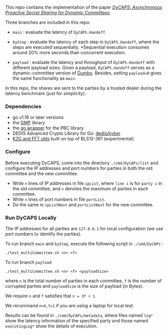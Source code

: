 This repo contains the implementation of the paper [*DyCAPS: Asynchronous Proactive Secret Sharing for Dynamic Committees*](https://eprint.iacr.org/2022/1169).

Three branches are included in this repo:

* `main` :  evaluate the latency of `DyCAPS.Handoff`.

* `byStep` :  evaluate the latency of each step in `DyCAPS.Handoff`, where the steps are executed sequentially. *Sequential execution consumes around 20% more seconds than concurrent execution.

* `payload` : evaluate the latency and throughput of `DyCAPS.Handoff` with different payload sizes. Given a payload, `DyCAPS.Handoff` serves as a dynamic-committee version of [Dumbo](https://eprint.iacr.org/2020/841.pdf). Besides, setting `payload=0` gives the same functionality as `main`.

In this repo, the shares are sent to the parties by a trusted dealer during the latency benchmark (just for simplicity).

### Dependencies

* go v1.18 or later versions
* the [GMP](https://gmplib.org/) library
* the [go wrapper](https://github.com/Nik-U/pbc) for the PBC library
* DEDIS Advanced Crypto Library for Go: [dedis/kyber](https://github.com/dedis/kyber)
* [KZG and FFT utils](https://github.com/protolambda/go-kzg) built on top of BLS12-381 (experimental)

### Configure

Before executing DyCAPS, come into the directory `./cmd/DyCAPs/list` and configure the IP addresses and port numbers for parties in both the old committee and the new committee.

* Write `n` lines of IP addresses in file `ipList`, where `line i` is for `party i` in the old committee, and `n` denotes the maximum of parties in each committee.
* Write `n` lines of port numbers in file `portList`.
* Do the same in `ipListNext` and `portListNext` for the new committee.

### Run DyCAPS Locally

The IP addresses for all parties are `127.0.0.1` for local configuration (we use port numbers to identify the parties).

To run branch `main` and `byStep`, execute the following script in `./cmd/DyCAPs` :

`./test_multiCommittee.sh <n> <f>`

To run branch `payload`:

`./test_multiCommittee.sh <n> <f> <payloadSize>`

where `n` is the total number of parties in each committee, `f` is the number of corrupted parties and `payloadSize` is the size of payload (in Bytes).

We require  ` n ` and ` f ` satisfies that ` n = 3f + 1 `.

We recommand ` n=4,f=1 ` if you are using a laptop for local test.

Results can be found in `./cmd/DyCAPs/metadata`, where files named `log*` show the latency information of the specified party and those named `executingLog*` show  the details of execution.


